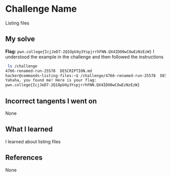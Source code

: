 # Challenge Name
Listing files

## My solve
**Flag:** `pwn.college{IcjJeD7-2Q1OpU4y3YspjrrhFNN.QX4IDO0wCOwEzNzEzW}`
I understood the example in the challenge and then followed the instructions

```bash
 ls /challenge
4766-renamed-run-25578  DESCRIPTION.md
hacker@commands~listing-files:~$ /challenge/4766-renamed-run-25578  DESCRIPTION.md
Yahaha, you found me! Here is your flag:
pwn.college{IcjJeD7-2Q1OpU4y3YspjrrhFNN.QX4IDO0wCOwEzNzEzW}
```
## Incorrect tangents I went on
None

## What I learned
I learned about listing files

## References 
None
